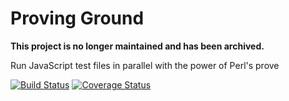 # Proving Ground

**This project is no longer maintained and has been archived.**

Run JavaScript test files in parallel with the power of Perl's prove

[![Build Status](https://travis-ci.org/RetailMeNotSandbox/proving-ground.svg?branch=master)](https://travis-ci.org/RetailMeNotSandbox/proving-ground) [![Coverage Status](https://coveralls.io/repos/github/RetailMeNotSandbox/proving-ground/badge.svg?branch=master)](https://coveralls.io/github/RetailMeNotSandbox/proving-ground?branch=master)

